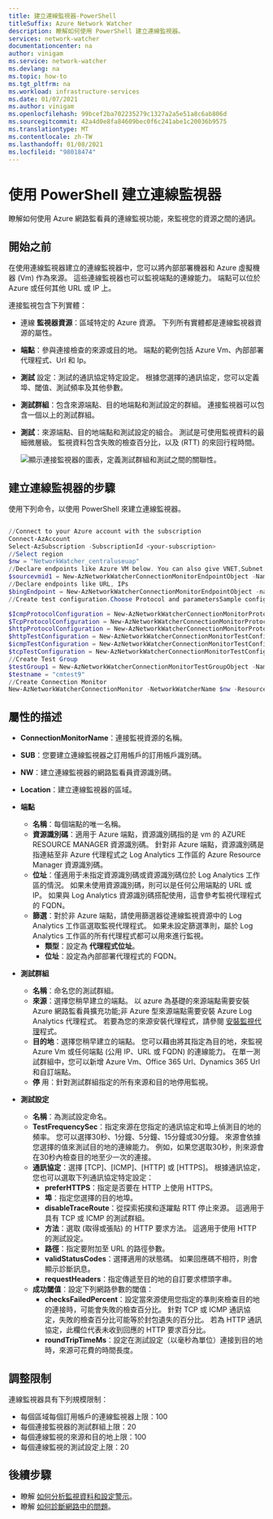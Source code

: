 ```yaml
---
title: 建立連線監視器-PowerShell
titleSuffix: Azure Network Watcher
description: 瞭解如何使用 PowerShell 建立連線監視器。
services: network-watcher
documentationcenter: na
author: vinigam
ms.service: network-watcher
ms.devlang: na
ms.topic: how-to
ms.tgt_pltfrm: na
ms.workload: infrastructure-services
ms.date: 01/07/2021
ms.author: vinigam
ms.openlocfilehash: 99bcef2ba702235279c1327a2a5e51a8c6ab806d
ms.sourcegitcommit: 42a4d0e8fa84609bec0f6c241abe1c20036b9575
ms.translationtype: MT
ms.contentlocale: zh-TW
ms.lasthandoff: 01/08/2021
ms.locfileid: "98018474"
---
```

# <a name="create-a-connection-monitor-by-using-powershell"></a>使用 PowerShell 建立連線監視器

瞭解如何使用 Azure 網路監看員的連線監視功能，來監視您的資源之間的通訊。


## <a name="before-you-begin"></a>開始之前

在使用連線監視器建立的連線監視器中，您可以將內部部署機器和 Azure 虛擬機器 (Vm) 作為來源。 這些連線監視器也可以監視端點的連線能力。 端點可以位於 Azure 或任何其他 URL 或 IP 上。

連接監視包含下列實體：

* 連線 **監視器資源**：區域特定的 Azure 資源。 下列所有實體都是連線監視器資源的屬性。
* **端點**：參與連接檢查的來源或目的地。 端點的範例包括 Azure Vm、內部部署代理程式、Url 和 Ip。
* **測試** 設定：測試的通訊協定特定設定。 根據您選擇的通訊協定，您可以定義埠、閾值、測試頻率及其他參數。
* **測試群組**：包含來源端點、目的地端點和測試設定的群組。 連接監視器可以包含一個以上的測試群組。
* **測試**：來源端點、目的地端點和測試設定的組合。 測試是可使用監視資料的最細微層級。 監視資料包含失敗的檢查百分比，以及 (RTT) 的來回行程時間。

    ![顯示連接監視器的圖表，定義測試群組和測試之間的關聯性。](./media/connection-monitor-2-preview/cm-tg-2.png)

## <a name="steps-to-create-a-connection-monitor"></a>建立連線監視器的步驟

使用下列命令，以使用 PowerShell 來建立連線監視器。

```powershell

//Connect to your Azure account with the subscription
Connect-AzAccount
Select-AzSubscription -SubscriptionId <your-subscription>
//Select region
$nw = "NetworkWatcher_centraluseuap"
//Declare endpoints like Azure VM below. You can also give VNET,Subnet,Log Analytics workspace
$sourcevmid1 = New-AzNetworkWatcherConnectionMonitorEndpointObject -Name MyAzureVm -ResourceID /subscriptions/<your-subscription>/resourceGroups/<your resourceGroup>/providers/Microsoft.Compute/virtualMachines/<vm-name>
//Declare endpoints like URL, IPs
$bingEndpoint = New-AzNetworkWatcherConnectionMonitorEndpointObject -name Bing -Address www.bing.com # Destination URL
//Create test configuration.Choose Protocol and parametersSample configs below.

$IcmpProtocolConfiguration = New-AzNetworkWatcherConnectionMonitorProtocolConfigurationObject -IcmpProtocol
$TcpProtocolConfiguration = New-AzNetworkWatcherConnectionMonitorProtocolConfigurationObject -TcpProtocol -Port 80
$httpProtocolConfiguration = New-AzNetworkWatcherConnectionMonitorProtocolConfigurationObject -HttpProtocol -Port 443 -Method GET -RequestHeader @{Allow = "GET"} -ValidStatusCodeRange 2xx, 300-308 -PreferHTTPS
$httpTestConfiguration = New-AzNetworkWatcherConnectionMonitorTestConfigurationObject -Name http-tc -TestFrequencySec 60 -ProtocolConfiguration $httpProtocolConfiguration -SuccessThresholdChecksFailedPercent 20 -SuccessThresholdRoundTripTimeMs 30
$icmpTestConfiguration = New-AzNetworkWatcherConnectionMonitorTestConfigurationObject -Name icmp-tc -TestFrequencySec 30 -ProtocolConfiguration $icmpProtocolConfiguration -SuccessThresholdChecksFailedPercent 5 -SuccessThresholdRoundTripTimeMs 500
$tcpTestConfiguration = New-AzNetworkWatcherConnectionMonitorTestConfigurationObject -Name tcp-tc -TestFrequencySec 60 -ProtocolConfiguration $TcpProtocolConfiguration -SuccessThresholdChecksFailedPercent 20 -SuccessThresholdRoundTripTimeMs 30
//Create Test Group
$testGroup1 = New-AzNetworkWatcherConnectionMonitorTestGroupObject -Name testGroup1 -TestConfiguration $httpTestConfiguration, $tcpTestConfiguration, $icmpTestConfiguration -Source $sourcevmid1 -Destination $bingEndpoint,
$testname = "cmtest9"
//Create Connection Monitor
New-AzNetworkWatcherConnectionMonitor -NetworkWatcherName $nw -ResourceGroupName NetworkWatcherRG -Name $testname -TestGroup $testGroup1

```

## <a name="description-of-properties"></a>屬性的描述

* **ConnectionMonitorName**：連接監視資源的名稱。

* **SUB**：您要建立連線監視器之訂用帳戶的訂用帳戶識別碼。

* **NW**：建立連線監視器的網路監看員資源識別碼。

* **Location**：建立連線監視器的區域。

* **端點**
    * **名稱**：每個端點的唯一名稱。
    * **資源識別碼**：適用于 Azure 端點，資源識別碼指的是 vm 的 AZURE RESOURCE MANAGER 資源識別碼。 針對非 Azure 端點，資源識別碼是指連結至非 Azure 代理程式之 Log Analytics 工作區的 Azure Resource Manager 資源識別碼。
    * **位址**：僅適用于未指定資源識別碼或資源識別碼位於 Log Analytics 工作區的情況。 如果未使用資源識別碼，則可以是任何公用端點的 URL 或 IP。 如果與 Log Analytics 資源識別碼搭配使用，這會參考監視代理程式的 FQDN。
    * **篩選**：對於非 Azure 端點，請使用篩選器從連線監視資源中的 Log Analytics 工作區選取監視代理程式。 如果未設定篩選準則，屬於 Log Analytics 工作區的所有代理程式都可以用來進行監視。
        * **類型**：設定為 **代理程式位址**。
        * **位址**：設定為內部部署代理程式的 FQDN。

* **測試群組**
    * **名稱**：命名您的測試群組。
    * **來源**：選擇您稍早建立的端點。 以 azure 為基礎的來源端點需要安裝 Azure 網路監看員擴充功能;非 Azure 型來源端點需要安裝 Azure Log Analytics 代理程式。 若要為您的來源安裝代理程式，請參閱 [安裝監視代理](./connection-monitor-overview.md#install-monitoring-agents)程式。
    * **目的地**：選擇您稍早建立的端點。 您可以藉由將其指定為目的地，來監視 Azure Vm 或任何端點 (公用 IP、URL 或 FQDN) 的連線能力。 在單一測試群組中，您可以新增 Azure Vm、Office 365 Url、Dynamics 365 Url 和自訂端點。
    * **停** 用：針對測試群組指定的所有來源和目的地停用監視。

* **測試設定**
    * **名稱**：為測試設定命名。
    * **TestFrequencySec**：指定來源在您指定的通訊協定和埠上偵測目的地的頻率。 您可以選擇30秒、1分鐘、5分鐘、15分鐘或30分鐘。 來源會依據您選擇的值來測試目的地的連線能力。 例如，如果您選取30秒，則來源會在30秒內檢查目的地至少一次的連接。
    * **通訊協定**：選擇 [TCP]、[ICMP]、[HTTP] 或 [HTTPS]。 根據通訊協定，您也可以選取下列通訊協定特定設定：
        * **preferHTTPS**：指定是否要在 HTTP 上使用 HTTPS。
        * **埠**：指定您選擇的目的地埠。
        * **disableTraceRoute**：從探索拓撲和逐躍點 RTT 停止來源。 這適用于具有 TCP 或 ICMP 的測試群組。
        * **方法**：選取 (取得或張貼) 的 HTTP 要求方法。 這適用于使用 HTTP 的測試設定。
        * **路徑**：指定要附加至 URL 的路徑參數。
        * **validStatusCodes**：選擇適用的狀態碼。 如果回應碼不相符，則會顯示診斷訊息。
        * **requestHeaders**：指定傳遞至目的地的自訂要求標頭字串。
    * **成功閾值**：設定下列網路參數的閾值：
        * **checksFailedPercent**：設定當來源使用您指定的準則來檢查目的地的連接時，可能會失敗的檢查百分比。 針對 TCP 或 ICMP 通訊協定，失敗的檢查百分比可能等於封包遺失的百分比。 若為 HTTP 通訊協定，此欄位代表未收到回應的 HTTP 要求百分比。
        * **roundTripTimeMs**：設定在測試設定（以毫秒為單位）連接到目的地時，來源可花費的時間長度。

## <a name="scale-limits"></a> 調整限制

連線監視器具有下列規模限制：

* 每個區域每個訂用帳戶的連線監視器上限：100
* 每個連接監視器的測試群組上限：20
* 每個連線監視的來源和目的地上限：100
* 每個連線監視的測試設定上限：20

## <a name="next-steps"></a>後續步驟

* 瞭解 [如何分析監視資料和設定警示](./connection-monitor-overview.md#analyze-monitoring-data-and-set-alerts)。
* 瞭解 [如何診斷網路中的問題](./connection-monitor-overview.md#diagnose-issues-in-your-network)。